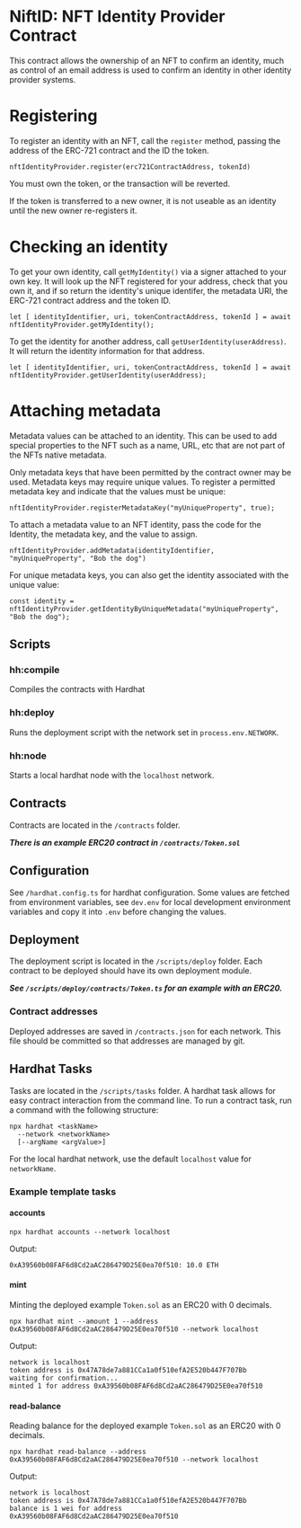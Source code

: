 # NiftID: NFT Identity Provider Contract

This contract allows the ownership of an NFT to confirm an identity, much as control of an email address is used to confirm an identity in other identity provider systems. 



# Registering

To register an identity with an NFT, call the `register` method, passing the address of the ERC-721 contract and the ID the token. 

```
nftIdentityProvider.register(erc721ContractAddress, tokenId)
```

You must own the token, or the transaction will be reverted.

If the token is transferred to a new owner, it is not useable as an identity until the new owner re-registers it.

# Checking an identity

To get your own identity, call `getMyIdentity()` via a signer attached to your own key. It will look up the NFT registered for your address, check that you own it, and if so return the identity's unique identifer, the metadata URI, the ERC-721 contract address and the token ID.

```
let [ identityIdentifier, uri, tokenContractAddress, tokenId ] = await nftIdentityProvider.getMyIdentity();
```

To get the identity for another address, call `getUserIdentity(userAddress)`. It will return the identity information for that address.

```
let [ identityIdentifier, uri, tokenContractAddress, tokenId ] = await nftIdentityProvider.getUserIdentity(userAddress);
```

# Attaching metadata

Metadata values can be attached to an identity. This can be used to add special properties to the NFT such as a name, URL, etc that are not part of the NFTs native metadata.

Only metadata keys that have been permitted by the contract owner may be used. Metadata keys may require unique values. To register a permitted metadata key and indicate that the values must be unique:

```
nftIdentityProvider.registerMetadataKey("myUniqueProperty", true);
```

To attach a metadata value to an NFT identity, pass the code for the Identity, the metadata key, and the value to assign.

```
nftIdentityProvider.addMetadata(identityIdentifier, "myUniqueProperty", "Bob the dog")
```

For unique metadata keys, you can also get the identity associated with the unique value:

```
const identity = nftIdentityProvider.getIdentityByUniqueMetadata("myUniqueProperty", "Bob the dog");
```
## Scripts

### hh:compile
Compiles the contracts with Hardhat

### hh:deploy
Runs the deployment script with the network set in `process.env.NETWORK`.

### hh:node
Starts a local hardhat node with the `localhost` network.

## Contracts
Contracts are located in the `/contracts` folder.

***There is an example ERC20 contract in `/contracts/Token.sol`***

## Configuration
See `/hardhat.config.ts` for hardhat configuration. Some values are fetched from environment variables, see `dev.env` for local development environment variables and copy it into `.env` before changing the values.

## Deployment
The deployment script is located in the `/scripts/deploy` folder. Each contract to be deployed should have its own deployment module.


***See `/scripts/deploy/contracts/Token.ts` for an example with an ERC20.***

### Contract addresses
Deployed addresses are saved in `/contracts.json` for each network. This file should be committed so that addresses are managed by git.

## Hardhat Tasks
Tasks are located in the `/scripts/tasks` folder.
A hardhat task allows for easy contract interaction from the command line. To run a contract task, run a command with the following structure:
```
npx hardhat <taskName>
  --network <networkName>
  [--argName <argValue>]
```
For the local hardhat network, use the default `localhost` value for `networkName`. 

### Example template tasks
#### accounts
```
npx hardhat accounts --network localhost
```
Output:
```
0xA39560b08FAF6d8Cd2aAC286479D25E0ea70f510: 10.0 ETH
```
#### mint
Minting the deployed example `Token.sol` as an ERC20 with 0 decimals.
```
npx hardhat mint --amount 1 --address 0xA39560b08FAF6d8Cd2aAC286479D25E0ea70f510 --network localhost
```
Output:
```
network is localhost
token address is 0x47A78de7a881CCa1a0f510efA2E520b447F707Bb
waiting for confirmation...
minted 1 for address 0xA39560b08FAF6d8Cd2aAC286479D25E0ea70f510
```
#### read-balance
Reading balance for the deployed example `Token.sol` as an ERC20 with 0 decimals.
```
npx hardhat read-balance --address 0xA39560b08FAF6d8Cd2aAC286479D25E0ea70f510 --network localhost
```
Output:
```
network is localhost
token address is 0x47A78de7a881CCa1a0f510efA2E520b447F707Bb
balance is 1 wei for address 0xA39560b08FAF6d8Cd2aAC286479D25E0ea70f510
```